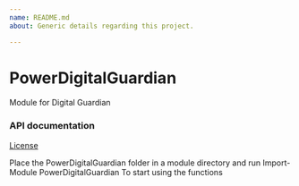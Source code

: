 ```yaml
---
name: README.md
about: Generic details regarding this project.

---
```


# PowerDigitalGuardian

 Module for Digital Guardian

### API documentation

[License](/LICENSE)

Place the PowerDigitalGuardian folder in a module directory and run
Import-Module PowerDigitalGuardian
To start using the functions
